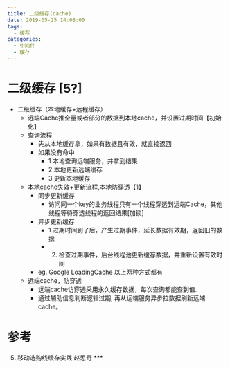 ```yaml
---
title: 二级缓存(cache)
date: 2019-05-25 14:08:00
tags:
  - 缓存
categories:
  - 中间件  
  - 缓存
---
```


<p></p>
<!-- more -->

# 二级缓存 [5?]
+ 二级缓存（本地缓存+远程缓存）
	- 远端Cache推全量或者部分的数据到本地cache，并设置过期时间【初始化】
	- 查询流程
		- 先从本地缓存拿，如果有数据且有效，就直接返回
		- 如果没有命中
			- 1.本地查询远端服务，并拿到结果
			- 2.本地更新远端缓存
			- 3.更新本地缓存
	- 本地cache失效+更新流程,本地防穿透【1】
		- 同步更新缓存
			- 访问同一个key的业务线程只有一个线程穿透到远端Cache，其他线程等待穿透线程的返回结果[加锁]
		- 异步更新缓存
			- 1.过期时间到了后，产生过期事件，延长数据有效期，返回旧的数据
			- 2. 检查过期事件，后台线程池更新缓存数据，并重新设置有效时间
		- eg. Google LoadingCache 以上两种方式都有
	- 远端cache，防穿透
		- 远端cache访穿透采用永久缓存数据，每次查询都能查到值.
		- 通过辅助信息判断逻辑过期, 再从远端服务异步拉数据刷新远端cache。


# 参考
5. 移动选购线缓存实践 赵思奇 *** 
